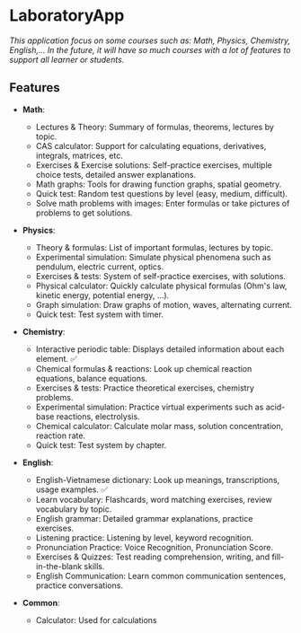 ﻿# LaboratoryApp
_This application focus on some courses such as: Math, Physics, Chemistry, English,... In the future, it will have so much courses with a lot of features to support all learner or students._

## Features
- **Math**:	- Lectures & Theory: Summary of formulas, theorems, lectures by topic.
	- CAS calculator: Support for calculating equations, derivatives, integrals, matrices, etc.
	- Exercises & Exercise solutions: Self-practice exercises, multiple choice tests, detailed answer explanations.
	- Math graphs: Tools for drawing function graphs, spatial geometry.
	- Quick test: Random test questions by level (easy, medium, difficult).
	- Solve math problems with images: Enter formulas or take pictures of problems to get solutions.

- **Physics**:
	- Theory & formulas: List of important formulas, lectures by topic.
	- Experimental simulation: Simulate physical phenomena such as pendulum, electric current, optics.
	- Exercises & tests: System of self-practice exercises, with solutions.
	- Physical calculator: Quickly calculate physical formulas (Ohm's law, kinetic energy, potential energy, ...).
	- Graph simulation: Draw graphs of motion, waves, alternating current.
	- Quick test: Test system with timer.

- **Chemistry**:
	- Interactive periodic table: Displays detailed information about each element. ✅
	- Chemical formulas & reactions: Look up chemical reaction equations, balance equations.
	- Exercises & tests: Practice theoretical exercises, chemistry problems.
	- Experimental simulation: Practice virtual experiments such as acid-base reactions, electrolysis.
	- Chemical calculator: Calculate molar mass, solution concentration, reaction rate.
	- Quick test: Test system by chapter.

- **English**:
	- English-Vietnamese dictionary: Look up meanings, transcriptions, usage examples. ✅
	- Learn vocabulary: Flashcards, word matching exercises, review vocabulary by topic.
	- English grammar: Detailed grammar explanations, practice exercises.
	- Listening practice: Listening by level, keyword recognition.
	- Pronunciation Practice: Voice Recognition, Pronunciation Score.
	- Exercises & Quizzes: Test reading comprehension, writing, and fill-in-the-blank skills.
	- English Communication: Learn common communication sentences, practice conversations.

- **Common**:
	- Calculator: Used for calculations